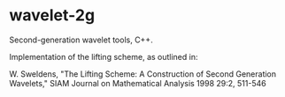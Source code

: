# wavelet-2g

Second-generation wavelet tools, C++.



Implementation of the lifting scheme, as outlined in:

W. Sweldens, "The Lifting Scheme: A Construction of Second Generation Wavelets,"
SIAM Journal on Mathematical Analysis 1998 29:2, 511-546 

